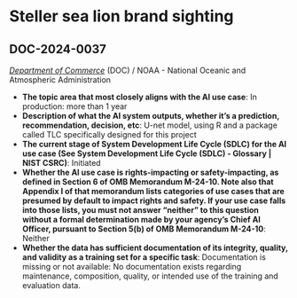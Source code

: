 # Steller sea lion brand sighting
## DOC-2024-0037
_[Department of Commerce](<../3_agency/Department of Commerce.md>)_ (DOC) / NOAA - National Oceanic and Atmospheric Administration


+ **The topic area that most closely aligns with the AI use case**: In production: more than 1 year
+ **Description of what the AI system outputs, whether it’s a prediction, recommendation, decision, etc**: U-net model, using R and a package called TLC specifically designed for this project
+ **The current stage of System Development Life Cycle (SDLC) for the AI use case (See System Development Life Cycle (SDLC) - Glossary | NIST CSRC)**: Initiated
+ **Whether the AI use case is rights-impacting or safety-impacting, as defined in Section 6 of OMB Memorandum M-24-10. Note also that Appendix I of that memorandum lists categories of use cases that are presumed by default to impact rights and safety. If your use case falls into those lists, you must not answer “neither” to this question without a formal determination made by your agency’s Chief AI Officer, pursuant to Section 5(b) of OMB Memorandum M-24-10**: Neither
+ **Whether the data has sufficient documentation of its integrity, quality, and validity as a training set for a specific task**: Documentation is missing or not available: No documentation exists regarding maintenance, composition, quality, or intended use of the training and evaluation data.